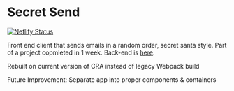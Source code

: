 # Secret Send

[![Netlify Status](https://api.netlify.com/api/v1/badges/ec6ea5f6-6113-48dc-9e97-965855f41cd3/deploy-status)](https://app.netlify.com/sites/secretsend/deploys)

Front end client that sends emails in a random order, secret santa style.
Part of a project copmleted in 1 week. Back-end is [here](https://github.com/MugishaU/RoundRobin).

Rebuilt on current version of CRA instead of legacy Webpack build

Future Improvement: Separate app into proper components & containers
